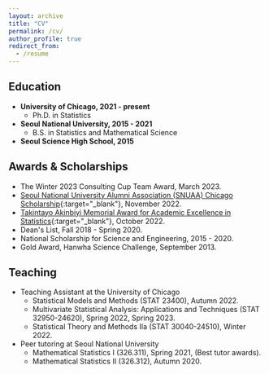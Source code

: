 ```yaml
---
layout: archive
title: "CV"
permalink: /cv/
author_profile: true
redirect_from:
  - /resume
---
```


## **Education**
* **University of Chicago, 2021 - present**
  * Ph.D. in Statistics
* **Seoul National University, 2015 - 2021**
  * B.S. in Statistics and Mathematical Science
* **Seoul Science High School, 2015**

## **Awards & Scholarships**
* The Winter 2023 Consulting Cup Team Award, March 2023.
* [Seoul National University Alumni Association (SNUAA) Chicago Scholarship](http://www.alumni-world.com/snuaachicago/public/scholarship.htm){:target="_blank"}, November 2022.
* [Takintayo Akinbiyi Memorial Award for Academic Excellence in Statistics](https://stat.uchicago.edu/about/akinbiyi-fund/){:target="_blank"}, October 2022.
* Dean's List, Fall 2018 - Spring 2020.
* National Scholarship for Science and Engineering, 2015 - 2020.
* Gold Award, Hanwha Science Challenge, September 2013.

## **Teaching**
* Teaching Assistant at the University of Chicago
  * Statistical Models and Methods (STAT 23400), Autumn 2022.
  * Multivariate Statistical Analysis: Applications and Techniques (STAT 32950-24620), Spring 2022, Spring 2023.
  * Statistical Theory and Methods IIa (STAT 30040-24510), Winter 2022.
* Peer tutoring at Seoul National University
  * Mathematical Statistics I (326.311), Spring 2021, (Best tutor awards).
  * Mathematical Statistics II (326.312), Autumn 2020.


